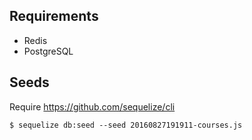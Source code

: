 
## Requirements

* Redis
* PostgreSQL

## Seeds

Require https://github.com/sequelize/cli

    $ sequelize db:seed --seed 20160827191911-courses.js
